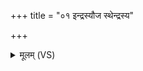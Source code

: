 +++
title = "०१ इन्द्रस्यौज स्थेन्द्रस्य"

+++
<details><summary>मूलम् (VS)</summary>

इन्द्र॒स्यौज॒ स्थेन्द्र॑स्य॒ सह॒ स्थेन्द्र॑स्य॒ बलं॒ स्थेन्द्र॑स्य वी॒र्यं१॒॑ स्थेन्द्र॑स्य नृ॒म्णं स्थ॑। जि॒ष्णवे॒ योगा॑य ब्रह्मयो॒गैर्वो॑ युनज्मि ॥
</details>